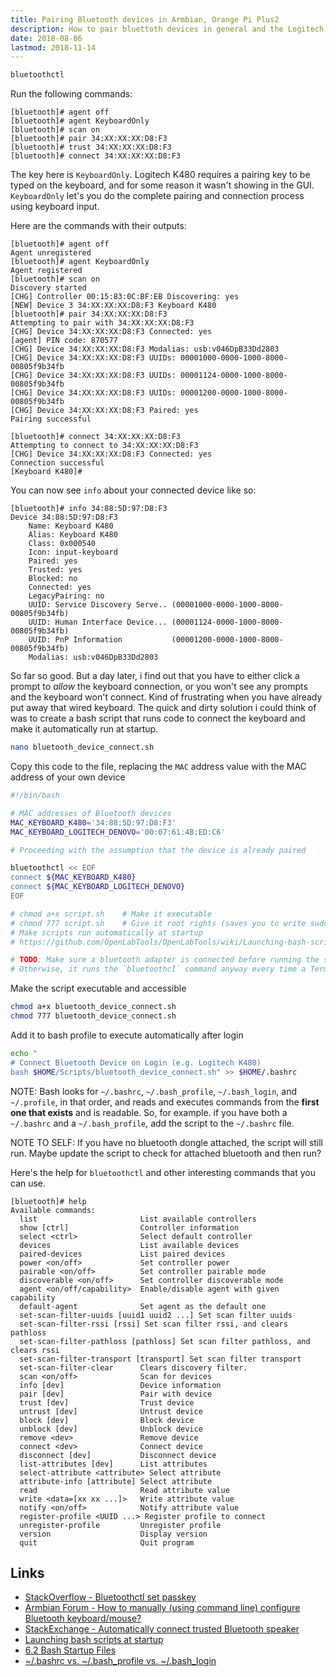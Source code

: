 ```yaml
---
title: Pairing Bluetooth devices in Armbian, Orange Pi Plus2
description: How to pair bluettoth devices in general and the Logitech K480 bluetooth multi-device keyboard in particular on Armbian (Orange Pi Plus2)
date: 2018-08-06
lastmod: 2018-11-14
---
```



```bash
bluetoothctl
```

Run the following commands:

```
[bluetooth]# agent off
[bluetooth]# agent KeyboardOnly
[bluetooth]# scan on
[bluetooth]# pair 34:XX:XX:XX:D8:F3
[bluetooth]# trust 34:XX:XX:XX:D8:F3
[bluetooth]# connect 34:XX:XX:XX:D8:F3
```

The key here is `KeyboardOnly`. Logitech K480 requires a pairing key to be typed on the keyboard, and for some reason it wasn't showing in the GUI. `KeyboardOnly` let's you do the complete pairing and connection process using keyboard input.

Here are the commands with their outputs:

```
[bluetooth]# agent off
Agent unregistered
[bluetooth]# agent KeyboardOnly
Agent registered
[bluetooth]# scan on
Discovery started
[CHG] Controller 00:15:83:0C:BF:EB Discovering: yes
[NEW] Device 3 34:XX:XX:XX:D8:F3 Keyboard K480
[bluetooth]# pair 34:XX:XX:XX:D8:F3
Attempting to pair with 34:XX:XX:XX:D8:F3
[CHG] Device 34:XX:XX:XX:D8:F3 Connected: yes
[agent] PIN code: 870577
[CHG] Device 34:XX:XX:XX:D8:F3 Modalias: usb:v046DpB33Dd2803
[CHG] Device 34:XX:XX:XX:D8:F3 UUIDs: 00001000-0000-1000-8000-00805f9b34fb
[CHG] Device 34:XX:XX:XX:D8:F3 UUIDs: 00001124-0000-1000-8000-00805f9b34fb
[CHG] Device 34:XX:XX:XX:D8:F3 UUIDs: 00001200-0000-1000-8000-00805f9b34fb
[CHG] Device 34:XX:XX:XX:D8:F3 Paired: yes
Pairing successful

[bluetooth]# connect 34:XX:XX:XX:D8:F3
Attempting to connect to 34:XX:XX:XX:D8:F3
[CHG] Device 34:XX:XX:XX:D8:F3 Connected: yes
Connection successful
[Keyboard K480]#

```

You can now see `info` about your connected device like so:

```
[bluetooth]# info 34:88:5D:97:D8:F3
Device 34:88:5D:97:D8:F3
	Name: Keyboard K480
	Alias: Keyboard K480
	Class: 0x000540
	Icon: input-keyboard
	Paired: yes
	Trusted: yes
	Blocked: no
	Connected: yes
	LegacyPairing: no
	UUID: Service Discovery Serve.. (00001000-0000-1000-8000-00805f9b34fb)
	UUID: Human Interface Device... (00001124-0000-1000-8000-00805f9b34fb)
	UUID: PnP Information           (00001200-0000-1000-8000-00805f9b34fb)
	Modalias: usb:v046DpB33Dd2803
```

So far so good. But a day later, i find out that you have to either click a prompt to _allow_ the keyboard connection, or you won't see any prompts and the keyboard won't connect. Kind of frustrating when you have already put away that wired keyboard. The quick and dirty solution i could think of was to create a bash script that runs code to connect the keyboard and make it automatically run at startup.

```bash
nano bluetooth_device_connect.sh
```

Copy this code to the file, replacing the `MAC` address value with the MAC address of your own device


```bash
#!/bin/bash

# MAC addresses of Bluetooth devices
MAC_KEYBOARD_K480='34:88:5D:97:D8:F3'
MAC_KEYBOARD_LOGITECH_DENOVO='00:07:61:4B:ED:C6'

# Proceeding with the assumption that the device is already paired

bluetoothctl << EOF
connect ${MAC_KEYBOARD_K480}
connect ${MAC_KEYBOARD_LOGITECH_DENOVO}
EOF

# chmod a+x script.sh    # Make it executable
# chmod 777 script.sh    # Give it root rights (saves you to write sudo every time)
# Make scripts run automatically at startup
# https://github.com/OpenLabTools/OpenLabTools/wiki/Launching-bash-scripts-at-startup

# TODO: Make sure a bluetooth adapter is connected before running the script,
# Otherwise, it runs the `bluetoothcl` command anyway every time a Terminal is opened
```

Make the script executable and accessible

```bash
chmod a+x bluetooth_device_connect.sh
chmod 777 bluetooth_device_connect.sh
```

Add it to bash profile to execute automatically after login

```bash
echo "
# Connect Bluetooth Device on Login (e.g. Logitech K480)
bash $HOME/Scripts/bluetooth_device_connect.sh" >> $HOME/.bashrc
```

NOTE: Bash looks for `~/.bashrc`, `~/.bash_profile`, `~/.bash_login`, and `~/.profile`, in that order, and reads and executes commands from the **first one that exists** and is readable. So, for example. if you have both a `~/.bashrc` and a `~/.bash_profile`, add the script to the `~/.bashrc` file.

NOTE TO SELF: If you have no bluetooth dongle attached, the script will still run. Maybe update the script to check for attached bluetooth and then run?

Here's the help for `bluetoothctl` and other interesting commands that you can use.

```
[bluetooth]# help
Available commands:
  list                       List available controllers
  show [ctrl]                Controller information
  select <ctrl>              Select default controller
  devices                    List available devices
  paired-devices             List paired devices
  power <on/off>             Set controller power
  pairable <on/off>          Set controller pairable mode
  discoverable <on/off>      Set controller discoverable mode
  agent <on/off/capability>  Enable/disable agent with given capability
  default-agent              Set agent as the default one
  set-scan-filter-uuids [uuid1 uuid2 ...] Set scan filter uuids
  set-scan-filter-rssi [rssi] Set scan filter rssi, and clears pathloss
  set-scan-filter-pathloss [pathloss] Set scan filter pathloss, and clears rssi
  set-scan-filter-transport [transport] Set scan filter transport
  set-scan-filter-clear      Clears discovery filter.
  scan <on/off>              Scan for devices
  info [dev]                 Device information
  pair [dev]                 Pair with device
  trust [dev]                Trust device
  untrust [dev]              Untrust device
  block [dev]                Block device
  unblock [dev]              Unblock device
  remove <dev>               Remove device
  connect <dev>              Connect device
  disconnect [dev]           Disconnect device
  list-attributes [dev]      List attributes
  select-attribute <attribute> Select attribute
  attribute-info [attribute] Select attribute
  read                       Read attribute value
  write <data=[xx xx ...]>   Write attribute value
  notify <on/off>            Notify attribute value
  register-profile <UUID ...> Register profile to connect
  unregister-profile         Unregister profile
  version                    Display version
  quit                       Quit program
```

Links
---

- [StackOverflow - Bluetoothctl set passkey](https://stackoverflow.com/a/41520644)
- [Armbian Forum - How to manually (using command line) configure Bluetooth keyboard/mouse?](https://forum.armbian.com/topic/2992-how-to-manually-using-command-line-configure-bluetooth-keyboardmouse/)
- [StackExchange - Automatically connect trusted Bluetooth speaker](https://raspberrypi.stackexchange.com/questions/53408/automatically-connect-trusted-bluetooth-speaker)
- [Launching bash scripts at startup](https://github.com/OpenLabTools/OpenLabTools/wiki/Launching-bash-scripts-at-startup)
- [6.2 Bash Startup Files](https://www.gnu.org/software/bash/manual/html_node/Bash-Startup-Files.html)
- [~/.bashrc vs. ~/.bash_profile vs. ~/.bash_login](https://askubuntu.com/a/98567)
